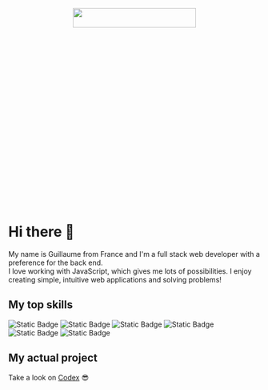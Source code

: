 <p align=center>
  <img src=https://github.com/Guillaume-SE/Guillaume-SE/assets/100344718/9bcf62cf-1710-40f3-93b8-4d8c861e172c height=10% width=70%>
</p>

# Hi there 👋

My name is Guillaume from France and I'm a full stack web developer with a preference for the back end.  
I love working with JavaScript, which gives me lots of possibilities.
I enjoy creating simple, intuitive web applications and solving problems!

## My top skills  

![Static Badge](https://img.shields.io/badge/html-FD501A?style=for-the-badge&logo=html5&logoColor=white)
![Static Badge](https://img.shields.io/badge/css-306AF1?style=for-the-badge&logo=css3&logoColor=white)
![Static Badge](https://img.shields.io/badge/javascript-EFD81B?style=for-the-badge&logo=javascript&logoColor=black)
![Static Badge](https://img.shields.io/badge/typescript-387CC8?style=for-the-badge&logo=typescript&logoColor=white)
![Static Badge](https://img.shields.io/badge/node.js-6DA55F?style=for-the-badge&logo=node.js&logoColor=white)
![Static Badge](https://img.shields.io/badge/adonis-4031A9?style=for-the-badge&logo=adonisjs&logoColor=white)

## My actual project

Take a look on [Codex](https://github.com/Guillaume-SE/Codex) :sunglasses:
